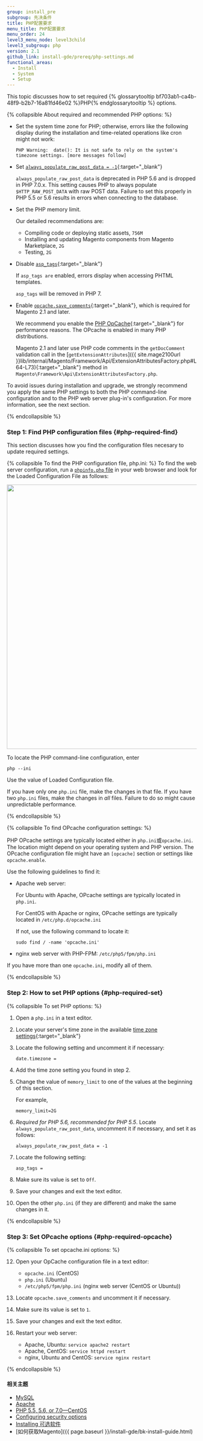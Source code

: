```yaml
---
group: install_pre
subgroup: 先决条件
title: PHP配置要求
menu_title: PHP配置要求
menu_order: 24
level3_menu_node: level3child
level3_subgroup: php
version: 2.1
github_link: install-gde/prereq/php-settings.md
functional_areas:
  - Install
  - System
  - Setup
---
```


This topic discusses how to set required {% glossarytooltip bf703ab1-ca4b-48f9-b2b7-16a81fd46e02 %}PHP{% endglossarytooltip %} options.

{% collapsible About required and recommended PHP options: %}

*	Set the system time zone for PHP; otherwise, errors like the following display during the installation and time-related operations like cron might not work:

		PHP Warning:  date(): It is not safe to rely on the system's timezone settings. [more messages follow]
*	Set [`always_populate_raw_post_data = -1`](http://php.net/manual/en/ini.core.php#ini.always-populate-raw-post-data){:target="_blank"}

	`always_populate_raw_post_data` is deprecated in PHP 5.6 and is dropped in PHP 7.0.x. This setting causes PHP to always populate `$HTTP_RAW_POST_DATA` with raw POST data. Failure to set this properly in PHP 5.5 or 5.6 results in errors when connecting to the database.
*	Set the PHP memory limit.

	Our detailed recommendations are:

	*	Compiling code or deploying static assets, `756M`
    *	Installing and updating Magento components from Magento Marketplace, `2G`
    *	Testing, `2G`
*	Disable [`asp_tags`](http://php.net/manual/en/ini.core.php#ini.asp-tags){:target="_blank"}

	If `asp_tags are` enabled, errors display when accessing PHTML templates.

	`asp_tags` will be removed in PHP 7.
*	Enable [`opcache.save_comments`](http://php.net/manual/en/opcache.configuration.php#ini.opcache.save_comments){:target="_blank"}, which is required for Magento 2.1 and later. 

	We recommend you enable the [PHP OpCache](http://php.net/manual/en/intro.opcache.php){:target="_blank"} for performance reasons. The OPcache is enabled in many PHP distributions.

	Magento 2.1 and later use PHP code comments in the `getDocComment` validation call in the [`getExtensionAttributes`]({{ site.mage2100url }}lib/internal/Magento/Framework/Api/ExtensionAttributesFactory.php#L64-L73){:target="_blank"} method in `Magento\Framework\Api\ExtensionAttributesFactory.php`.

<div class="bs-callout bs-callout-warning">
    <p>To avoid issues during installation and upgrade, we strongly recommend you apply the same PHP settings to both the PHP command-line configuration and to the PHP web server plug-in's configuration. For more information, see the next section.</p>
</div>

{% endcollapsible %}

### Step 1: Find PHP configuration files {#php-required-find}
This section discusses how you find the configuration files necesary to update required settings.

{% collapsible To find the PHP configuration file, php.ini: %}
To find the web server configuration, run a <a href="{{ page.baseurl }}/install-gde/prereq/optional.html#install-optional-phpinfo">`phpinfo.php` file</a> in your web browser and look for the Loaded Configuration File as follows:

<img src="{{ site.baseurl }}/common/images/config_phpini-webserver.png" width="700px">

To locate the PHP command-line configuration, enter

	php --ini

Use the value of Loaded Configuration file.

<div class="bs-callout bs-callout-warning">
    <p>If you have only one <code>php.ini</code> file, make the changes in that file. If you have two <code>php.ini</code> files, make the changes in <em>all</em> files. Failure to do so might cause unpredictable performance.</p>
</div> 

{% endcollapsible %}

{% collapsible To find OPcache configuration settings: %}

PHP OPcache settings are typically located either in `php.ini`或`opcache.ini`. The location might depend on your operating system and PHP version. The OPcache configuration file might have an `[opcache]` section or settings like `opcache.enable`.

Use the following guidelines to find it:

*	Apache web server:

	For Ubuntu with Apache, OPcache settings are typically located in `php.ini`. 

	For CentOS with Apache or nginx, OPcache settings are typically located in `/etc/php.d/opcache.ini`

	If not, use the following command to locate it:

		sudo find / -name 'opcache.ini'

*	nginx web server with PHP-FPM: `/etc/php5/fpm/php.ini`

If you have more than one `opcache.ini`, modify all of them.

{% endcollapsible %}

### Step 2: How to set PHP options {#php-required-set}

{% collapsible To set PHP options: %}

1.	Open a `php.ini` in a text editor.
3.	Locate your server's time zone in the available [time zone settings](http://php.net/manual/en/timezones.php){:target="_blank"}
4.	Locate the following setting and uncomment it if necessary:

		date.timezone =
5.	Add the time zone setting you found in step 2.
6.	Change the value of `memory_limit` to one of the values at the beginning of this section.

	For example,

		memory_limit=2G
7.	_Required for PHP 5.6, recommended for PHP 5.5_. Locate `always_populate_raw_post_data`, uncomment it if necessary, and set it as follows:

		always_populate_raw_post_data = -1
8.	Locate the following setting:

		asp_tags =
9.	Make sure its value is set to `Off`.
10.	Save your changes and exit the text editor.
11.	Open the other `php.ini` (if they are different) and make the same changes in it.

{% endcollapsible %}

### Step 3: Set OPcache options {#php-required-opcache}

{% collapsible To set opcache.ini options: %}

12.	Open your OpCache configuration file in a text editor:

	*	`opcache.ini` (CentOS)
	*	`php.ini` (Ubuntu)
	*	`/etc/php5/fpm/php.ini` (nginx web server (CentOS or Ubuntu))
13.	Locate `opcache.save_comments` and uncomment it if necessary.
14.	Make sure its value is set to `1`.
15.	Save your changes and exit the text editor.
11.	Restart your web server:

	*	Apache, Ubuntu: `service apache2 restart`
	*	Apache, CentOS: `service httpd restart`
	*	nginx, Ubuntu and CentOS: `service nginx restart`

{% endcollapsible %}

#### 相关主题

*	<a href="{{ page.baseurl }}/install-gde/prereq/mysql.html">MySQL</a>
*	<a href="{{ page.baseurl }}/install-gde/prereq/apache.html">Apache</a>
*	<a href="{{ page.baseurl }}/install-gde/prereq/php-centos.html">PHP 5.5, 5.6, or 7.0&mdash;CentOS</a>
*	<a href="{{ page.baseurl }}/install-gde/prereq/security.html">Configuring security options</a>
*	<a href="{{ page.baseurl }}/install-gde/prereq/optional.html">Installing 可选软件</a>
*	[如何获取Magento]({{ page.baseurl }}/install-gde/bk-install-guide.html)

